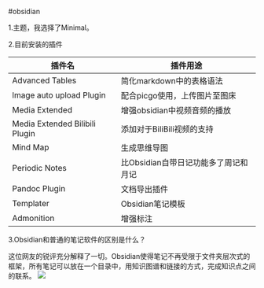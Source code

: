 #obsidian 

1.主题，我选择了Minimal。

2.目前安装的插件

| 插件名                         | 插件用途                             |
| ------------------------------ | ------------------------------------ |
| Advanced Tables                | 简化markdown中的表格语法             |
| lmage auto upload Plugin       | 配合picgo使用，上传图片至图床        |
| Media Extended                 | 增强obsidian中视频音频的播放         |
| Media Extended Bilibili Plugin | 添加对于BiliBili视频的支持           |
| Mind Map                       | 生成思维导图                         |
| Periodic Notes                 | 比Obsidian自带日记功能多了周记和月记 |
| Pandoc Plugin                  | 文档导出插件                         |
| Templater                      | Obsidian笔记模板                     |
| Admonition                     | 增强标注                       | 

3.Obsidian和普通的笔记软件的区别是什么？

这位网友的锐评充分解释了一切。Obsidian使得笔记不再受限于文件夹层次式的框架，所有笔记可以放在一个目录中，用知识图谱和链接的方式，完成知识点之间的联系。
![](https://vip1.loli.io/2022/03/27/XqBwIaj3QzN124T.png)

